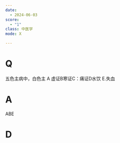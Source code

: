 ```yaml
---
date:
  - 2024-06-03
score:
  - "1"
class: 中医学
mode: X

---
```



# Q
五色主病中，白色主
A 虚证B寒证C：痛证D水饮 E.失血
# A

ABE


# D
